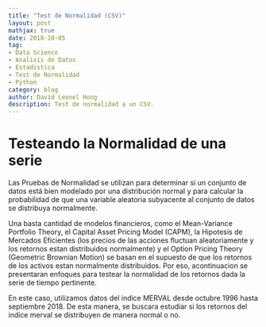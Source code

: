 ```yaml
---
title: "Test de Normalidad (CSV)"
layout: post
mathjax: true
date: 2018-10-05
tag:
- Data Science
- Analisis de Datos
- Estadistica
- Test de Normalidad
- Python
category: blog
author: David Leonel Hong
description: Test de normalidad a un CSV.
---
```

# Testeando la Normalidad de una serie

Las Pruebas de Normalidad se utilizan para determinar si un conjunto de datos está bien modelado por una distribución normal y para calcular la probabilidad de que una variable aleatoria subyacente al conjunto de datos se distribuya normalmente.

Una basta cantidad de modelos financieros, como el Mean-Variance Portfolio Theory, el Capital Asset Pricing Model (CAPM), la Hipotesis de Mercados Eficientes (los precios de las acciones fluctuan aleatoriamente y los retornos estan distribuidos normalmente) y el Option Pricing Theory (Geometric Brownian Motion) se basan en el supuesto de que los retornos de los activos estan normalmente distribuidos. Por eso, acontinuacion se presentaran enfoques para testear la normalidad de los retornos dada la serie de tiempo pertinente.

En este caso, utilizamos datos del indice MERVAL desde octubre 1996 hasta septiembre 2018. De esta manera, se buscara estudiar si los retornos del indice merval se distribuyen de manera normal o no.
